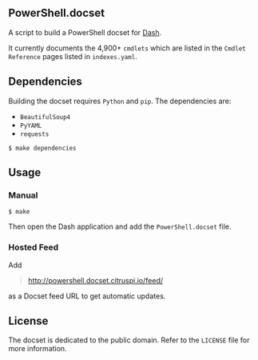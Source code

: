 ## PowerShell.docset

A script to build a PowerShell docset for [Dash](http://kapeli.com/dash).

It currently documents the 4,900+ `cmdlets` which are listed in the
`Cmdlet Reference` pages listed in `indexes.yaml`.

## Dependencies

Building the docset requires `Python` and `pip`. The dependencies are:

- `BeautifulSoup4`
- `PyYAML`
- `requests`

```
$ make dependencies
```

## Usage

### Manual

```
$ make
```

Then open the Dash application and add the `PowerShell.docset` file.

### Hosted Feed

Add

> http://powershell.docset.citruspi.io/feed/

as a Docset feed URL to get automatic updates.

## License

The docset is dedicated to the public domain. Refer to the `LICENSE` file for
more information.
